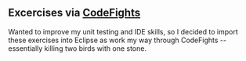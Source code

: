 Excercises via [CodeFights](https://codefights.com/)
-----

Wanted to improve my unit testing and IDE skills, so I decided to import these exercises into Eclipse as work my way through CodeFights -- essentially killing two birds with one stone.
